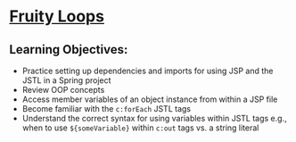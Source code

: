# [Fruity Loops](https://login.codingdojo.com/m/315/9532/64826)

## Learning Objectives:

- Practice setting up dependencies and imports for using JSP and the JSTL in a Spring project
- Review OOP concepts
- Access member variables of an object instance from within a JSP file
- Become familiar with the `c:forEach` JSTL tags
- Understand the correct syntax for using variables within JSTL tags e.g., when to use `${someVariable}` within `c:out` tags vs. a string literal